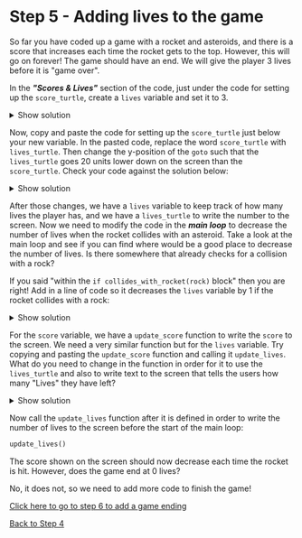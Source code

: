 # Step 5 - Adding lives to the game

So far you have coded up a game with a rocket and asteroids, and there
is a score that increases each time the rocket gets to the top. However, this will go on forever! The game should
have an end. We will give the player 3 lives before it is "game over".

In the ***"Scores & Lives"*** section of the code, just under the code for setting up the `score_turtle`,  create a `lives`
variable and set it to 3.

<details><summary>Show solution</summary>

```python
lives = 3
```
</details>

Now, copy and paste the code for setting up the `score_turtle` just below your new variable. In the pasted code, replace
the word `score_turtle` with `lives_turtle`. Then change the y-position of the `goto` such that the `lives_turtle` goes
20 units lower down on the screen than the `score_turtle`. Check your code against the solution below:


<details><summary>Show solution</summary>

```python
lives_turtle = Turtle()
lives_turtle.goto(190, -190)
lives_turtle.hideturtle()
lives_turtle.color("white")
```
</details>

After those changes, we have a `lives` variable to keep track of how many lives the player has, and we have a
`lives_turtle` to write the number to the screen. Now we need to modify the code in the ***main loop*** to decrease the
number of lives when the rocket collides with an asteroid. Take a look at the main loop and see if you can find 
where would be a good place to decrease the number of lives. Is there somewhere that already checks for a collision
with a rock? 

If you said "within the `if collides_with_rocket(rock)` block" then you are right! Add in a line of
code so it decreases the `lives` variable by 1 if the rocket collides with a rock:

<details><summary>Show solution</summary>

```python
    if collides_with_rocket(rock):
      reset_rocket()
      lives = lives - 1		  # This is the new line
```
</details>

For the `score` variable, we have a `update_score` function to write the `score` to the screen. We need a very similar
function but for the `lives` variable. Try copying and pasting the `update_score` function and calling it `update_lives`.
What do you need to change in the function in order for it to use the `lives_turtle` and also to write text to the screen
that tells the users how many "Lives" they have left?

<details><summary>Show solution</summary>

```python
def update_lives():
  lives_turtle.clear()
  lives_turtle.write("Lives: " + str(lives), align="right")
```
</details>

Now call the `update_lives` function after it is defined in order to write the number of lives to the screen before the start of the main loop:

```python
update_lives()
```

The score shown on the screen should now decrease each time the rocket is hit. However, does the game end at 0 lives? 

No, it does not, so we need to add more code to finish the game!

[Click here to go to step 6 to add a game ending](../step06-ending_the_game/readme.md)

[Back to Step 4](../step04-add_score)
